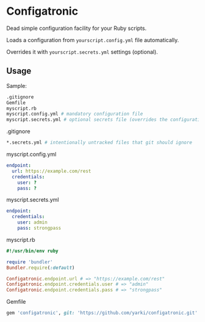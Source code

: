 # Configatronic

Dead simple configuration facility for your Ruby scripts.

Loads a configuration from `yourscript.config.yml` file automatically.

Overrides it with `yourscript.secrets.yml` settings (optional).

## Usage

Sample:
```bash
.gitignore
Gemfile
myscript.rb
myscript.config.yml # mandatory configuration file
myscript.secrets.yml # optional secrets file (overrides the configuration file settings)
```

.gitignore
```bash
*.secrets.yml # intentionally untracked files that git should ignore
```

myscript.config.yml
```yaml
endpoint:
  url: https://example.com/rest
  credentials:
    user: ?
    pass: ?
```

myscript.secrets.yml
```yaml
endpoint:
  credentials:
    user: admin
    pass: strongpass
```

myscript.rb
```ruby
#!/usr/bin/env ruby

require 'bundler'
Bundler.require(:default)

Configatronic.endpoint.url # => "https://example.com/rest"
Configatronic.endpoint.credentials.user # => "admin"
Configatronic.endpoint.credentials.pass # => "strongpass"
```

Gemfile
```ruby
gem 'configatronic', git: 'https://github.com/yarki/configatronic.git'
```
